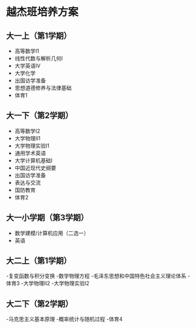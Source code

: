 # 越杰班培养方案

## 大一上（第1学期）
- 高等数学Ⅰ1
- 线性代数与解析几何Ⅰ
- 大学英语IV
- 大学化学
- 出国访学准备
- 思想道德修养与法律基础
- 体育1

## 大一下（第2学期）
- 高等数学Ⅰ2
- 大学物理II1
- 大学物理实验I1
- 通用学术英语
- 大学计算机基础Ⅰ
- 中国近现代史纲要
- 出国访学准备
- 表达与交流
- 国防教育
- 体育2


## 大一小学期（第3学期）
- 数学建模/计算机应用（二选一）
- 英语

## 大二上（第1学期）
-复变函数与积分变换
-数学物理方程
-毛泽东思想和中国特色社会主义理论体系
-体育3
-大学物理II2
-大学物理实验I2

## 大二下（第2学期）
-马克思主义基本原理 
-概率统计与随机过程
-体育4
